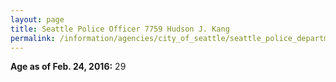 ```yaml
---
layout: page
title: Seattle Police Officer 7759 Hudson J. Kang
permalink: /information/agencies/city_of_seattle/seattle_police_department/copbook/7759/
---
```


**Age as of Feb. 24, 2016:** 29
